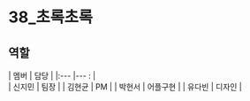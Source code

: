 ﻿# 38_초록초록


## 역할


|     멤버             | 담당                        |
|:--- |--- :  |  
| 신지민             |   팀장            |
| 김현균             |   PM            |
| 박현서             |   어플구현            |
| 유다빈             |   디자인            |


